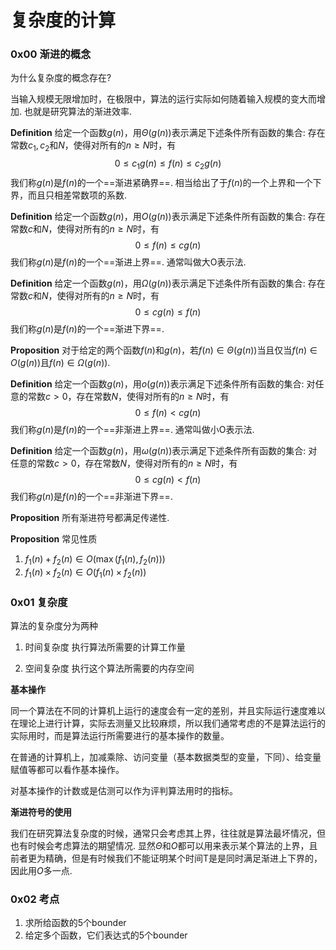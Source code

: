 # 复杂度的计算 



### 0x00  渐进的概念

为什么复杂度的概念存在?

当输入规模无限增加时，在极限中，算法的运行实际如何随着输入规模的变大而增加.  也就是研究算法的渐进效率. 



**Definition** 给定一个函数$g(n)$，用$\Theta(g(n))$表示满足下述条件所有函数的集合:  存在常数$c_1,c_2$和$N$，使得对所有的$n \geq N$时，有
$$
0 \leq c_1g(n) \leq f(n) \leq c_2g(n)
$$
我们称$g(n)$是$f(n)$的一个==渐进紧确界==. 相当给出了于$f(n)$的一个上界和一个下界，而且只相差常数项的系数. 



**Definition**  给定一个函数$g(n)$，用$O(g(n))$表示满足下述条件所有函数的集合:  存在常数$c$和$N$，使得对所有的$n \geq N$时，有
$$
0 \leq f(n) \leq cg(n)
$$
我们称$g(n)$是$f(n)$的一个==渐进上界==.  通常叫做大O表示法. 



**Definition**  给定一个函数$g(n)$，用$\Omega(g(n))$表示满足下述条件所有函数的集合:  存在常数$c$和$N$，使得对所有的$n \geq N$时，有
$$
0 \leq cg(n) \leq f(n)
$$
我们称$g(n)$是$f(n)$的一个==渐进下界==.



**Proposition** 对于给定的两个函数$f(n)$和$g(n)$，若$f(n) \in \Theta(g(n))$当且仅当$f(n) \in O(g(n))$且$f(n) \in \Omega(g(n))$. 



**Definition**  给定一个函数$g(n)$，用$o(g(n))$表示满足下述条件所有函数的集合:  对任意的常数$c > 0$，存在常数$N$，使得对所有的$n \geq N$时，有
$$
0 \leq f(n) < cg(n)
$$
我们称$g(n)$是$f(n)$的一个==非渐进上界==.  通常叫做小O表示法. 



**Definition**  给定一个函数$g(n)$，用$\omega(g(n))$表示满足下述条件所有函数的集合:  对任意的常数$c > 0$，存在常数$N$，使得对所有的$n \geq N$时，有
$$
0 \leq cg(n) < f(n)
$$
我们称$g(n)$是$f(n)$的一个==非渐进下界==.



**Proposition** 所有渐进符号都满足传递性.  

**Proposition** 常见性质

1. $f_1(n) + f_2(n) \in O(\max(f_1(n),f_2(n)))$
2. $f_1(n) \times f_2(n) \in O(f_1(n) \times f_2(n))$



### 0x01 复杂度

算法的复杂度分为两种	

1. 时间复杂度 执行算法所需要的计算工作量

2. 空间复杂度  执行这个算法所需要的内存空间

   

**基本操作**

同一个算法在不同的计算机上运行的速度会有一定的差别，并且实际运行速度难以在理论上进行计算，实际去测量又比较麻烦，所以我们通常考虑的不是算法运行的实际用时，而是算法运行所需要进行的基本操作的数量。

在普通的计算机上，加减乘除、访问变量（基本数据类型的变量，下同）、给变量赋值等都可以看作基本操作。

对基本操作的计数或是估测可以作为评判算法用时的指标。




**渐进符号的使用**

我们在研究算法复杂度的时候，通常只会考虑其上界，往往就是算法最坏情况，但也有时候会考虑算法的期望情况.   显然$\Theta$和$O$都可以用来表示某个算法的上界，且前者更为精确，但是有时候我们不能证明某个时间T是是同时满足渐进上下界的，因此用$O$多一点.   



### 0x02 考点

1. 求所给函数的5个bounder
2. 给定多个函数，它们表达式的5个bounder
